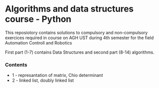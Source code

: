 # Algorithms and data structures course - Python

This reposiotory contains solutions to compulsory and non-compulsory exercices required in course on AGH UST during 4th semester for the field Automation Controll and Robotics

First part (1-7) contains Data Structures and second part (8-14) algorithms.

### Contents

* 1 - represantation of matrix, Chio determinant
* 2 - linked list, doubly linked list
